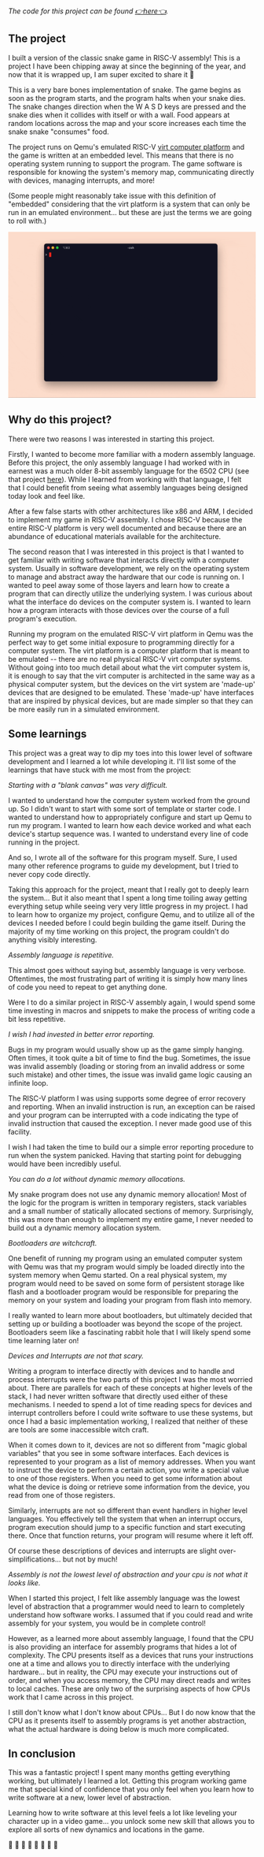 _The code for this project can be found [👉here👈](https://github.com/bcarlborg/snake-game-in-riscv-assembly)._

## The project
I built a version of the classic snake game in RISC-V assembly! This is a project I have been chipping away at since the beginning of the year, and now that it is wrapped up, I am super excited to share it 🤗

This is a very bare bones implementation of snake. The game begins as soon as the program starts, and the program halts when your snake dies. The snake changes direction when the W A S D keys are pressed and the snake dies when it collides with itself or with a wall. Food appears at random locations across the map and your score increases each time the snake snake "consumes" food.

The project runs on Qemu's emulated RISC-V [virt computer platform](https://www.qemu.org/docs/master/system/riscv/virt.html) and the game is written at an embedded level. This means that there is no operating system running to support the program. The game software is responsible for knowing the system's memory map, communicating directly with devices, managing interrupts, and more!

(Some people might reasonably take issue with this definition of "embedded" considering that the virt platform is a system that can only be run in an emulated environment... but these are just the terms we are going to roll with.)

![snake like game demo](snake-final-demo.gif)

## Why do this project?
There were two reasons I was interested in starting this project.

Firstly, I wanted to become more familiar with a modern assembly language. Before this project, the only assembly language I had worked with in earnest was a much older 8-bit assembly language for the 6502 CPU (see that project [here](https://github.com/bcarlborg/6502-programming)). While I learned from working with that language, I felt that I could benefit from seeing what assembly languages being designed today look and feel like.

After a few false starts with other architectures like x86 and ARM, I decided to implement my game in RISC-V assembly. I chose RISC-V because the entire RISC-V platform is very well documented and because there are an abundance of educational materials available for the architecture.

The second reason that I was interested in this project is that I wanted to get familiar with writing software that interacts directly with a computer system. Usually in software development, we rely on the operating system to manage and abstract away the hardware that our code is running on. I wanted to peel away some of those layers and learn how to create a program that can directly utilize the underlying system. I was curious about what the interface do devices on the computer system is. I wanted to learn how a program interacts with those devices over the course of a full program's execution.

Running my program on the emulated RISC-V virt platform in Qemu was the perfect way to get some initial exposure to programming directly for a computer system. The virt platform is a computer platform that is meant to be emulated -- there are no real physical RISC-V virt computer systems. Without going into too much detail about what the virt computer system is, it is enough to say that the virt computer is architected in the same way as a physical computer system, but the devices on the virt system are 'made-up' devices that are designed to be emulated. These 'made-up' have interfaces that are inspired by physical devices, but are made simpler so that they can be more easily run in a simulated environment.

## Some learnings
This project was a great way to dip my toes into this lower level of software development and I learned a lot while developing it. I'll list some of the learnings that have stuck with me most from the project:

_Starting with a "blank canvas" was very difficult._

I wanted to understand how the computer system worked from the ground up. So I didn't want to start with some sort of template or starter code. I wanted to understand how to appropriately configure and start up Qemu to run my program. I wanted to learn how each device worked and what each device's startup sequence was. I wanted to understand every line of code running in the project.

And so, I wrote all of the software for this program myself. Sure, I used many other reference programs to guide my development, but I tried to never copy code directly.

Taking this approach for the project, meant that I really got to deeply learn the system... But it also meant that I spent a long time toiling away getting everything setup while seeing very very little progress in my project. I had to learn how to organize my project, configure Qemu, and to utilize all of the devices I needed before I could begin building the game itself. During the majority of my time working on this project, the program couldn't do anything visibly interesting.

_Assembly language is repetitive._

This almost goes without saying but, assembly language is very verbose. Oftentimes, the most frustrating part of writing it is simply how many lines of code you need to repeat to get anything done.

Were I to do a similar project in RISC-V assembly again, I would spend some time investing in macros and snippets to make the process of writing code a bit less repetitive.

_I wish I had invested in better error reporting._

Bugs in my program would usually show up as the game simply hanging. Often times, it took quite a bit of time to find the bug. Sometimes, the issue was invalid assembly (loading or storing from an invalid address or some such mistake) and other times, the issue was invalid game logic causing an infinite loop.

The RISC-V platform I was using supports some degree of error recovery and reporting. When an invalid instruction is run, an exception can be raised and your program can be interrupted with a code indicating the type of invalid instruction that caused the exception. I never made good use of this facility.

I wish I had taken the time to build our a simple error reporting procedure to run when the system panicked. Having that starting point for debugging would have been incredibly useful.

_You can do a lot without dynamic memory allocations._

My snake program does not use any dynamic memory allocation! Most of the logic for the program is written in temporary registers, stack variables and a small number of statically allocated sections of memory. Surprisingly, this was more than enough to implement my entire game, I never needed to build out a dynamic memory allocation system.

_Bootloaders are witchcraft._

One benefit of running my program using an emulated computer system with Qemu was that my program would simply be loaded directly into the system memory when Qemu started. On a real physical system, my program would need to be saved on some form of persistent storage like flash and a bootloader program would be responsible for preparing the memory on your system and loading your program from flash into memory.

I really wanted to learn more about bootloaders, but ultimately decided that setting up or building a bootloader was beyond the scope of the project. Bootloaders seem like a fascinating rabbit hole that I will likely spend some time learning later on!

_Devices and Interrupts are not that scary._

Writing a program to interface directly with devices and to handle and process interrupts were the two parts of this project I was the most worried about. There are parallels for each of these concepts at higher levels of the stack, I had never written software that directly used either of these mechanisms. I needed to spend a lot of time reading specs for devices and interrupt controllers before I could write software to use these systems, but once I had a basic implementation working, I realized that neither of these are tools are some inaccessible witch craft.

When it comes down to it, devices are not so different from "magic global variables" that you see in some software interfaces. Each devices is represented to your program as a list of memory addresses. When you want to instruct the device to perform a certain action, you write a special value to one of those registers. When you need to get some information about what the device is doing or retrieve some information from the device, you read from one of those registers.

Similarly, interrupts are not so different than event handlers in higher level languages. You effectively tell the system that when an interrupt occurs, program execution should jump to a specific function and start executing there. Once that function returns, your program will resume where it left off.

Of course these descriptions of devices and interrupts are slight over-simplifications... but not by much! 

_Assembly is not the lowest level of abstraction and your cpu is not what it looks like._

When I started this project, I felt like assembly language was the lowest level of abstraction that a programmer would need to learn to completely understand how software works. I assumed that if you could read and write assembly for your system, you would be in complete control!

However, as a learned more about assembly language, I found that the CPU is also providing an interface for assembly programs that hides a lot of complexity. The CPU presents itself as a devices that runs your instructions one at a time and allows you to directly interface with the underlying hardware... but in reality, the CPU may execute your instructions out of order, and when you access memory, the CPU may direct reads and writes to local caches. These are only two of the surprising aspects of how CPUs work that I came across in this project.

I still don't know what I don't know about CPUs... But I do now know that the CPU as it presents itself to assembly programs is yet another abstraction, what the actual hardware is doing below is much more complicated.

## In conclusion
This was a fantastic project! I spent many months getting everything working, but ultimately I learned a lot. Getting this program working game me that special kind of confidence that you only feel when you learn how to write software at a new, lower level of abstraction.

Learning how to write software at this level feels a lot like leveling your character up in a video game... you unlock some new skill that allows you to explore all sorts of new dynamics and locations in the game.

🐍 🐍 🐍 🐍 🐍 🐍 🐍 🐍